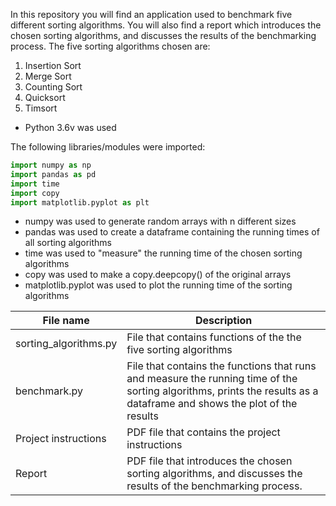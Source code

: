In this repository you will find an application used to benchmark five different sorting algorithms.
You will also find a report which introduces the chosen sorting algorithms, and discusses the results of the benchmarking process.
The five sorting algorithms chosen are:
1. Insertion Sort
2. Merge Sort
3. Counting Sort
4. Quicksort
5. Timsort

- Python 3.6v was used

The following libraries/modules were imported:

``` python
import numpy as np
import pandas as pd
import time
import copy
import matplotlib.pyplot as plt
```

* numpy was used to generate random arrays with n different sizes
* pandas was used to create a dataframe containing the running times of all sorting algorithms 
* time was used to "measure" the running time of the chosen sorting algorithms
* copy was used to make a copy.deepcopy() of the original arrays
* matplotlib.pyplot was used to plot the running time of the sorting algorithms
  
File name | Description
----------|-------------
sorting_algorithms.py| File that contains functions of the the five sorting algorithms 
benchmark.py | File that contains the functions that runs and measure the running time of the sorting algorithms, prints the results as a dataframe and shows the plot of the results
Project instructions | PDF file that contains the project instructions
Report | PDF file that introduces the chosen sorting algorithms, and discusses the results of the benchmarking process.
